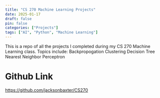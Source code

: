 ```yaml
---
title: "CS 270 Machine Learning Projects"
date: 2025-01-17
draft: false
pin: false
categories: ["Projects"]
tags: ["AI", "Python", "Machine Learning"]
---
```


This is a repo of all the projects I completed during my CS 270 Machine Learning class. Topics include:
Backpropogation
Clustering
Decision Tree
Nearest Neighbor
Perceptron

# Github Link
https://github.com/jacksonbaxter/CS270
